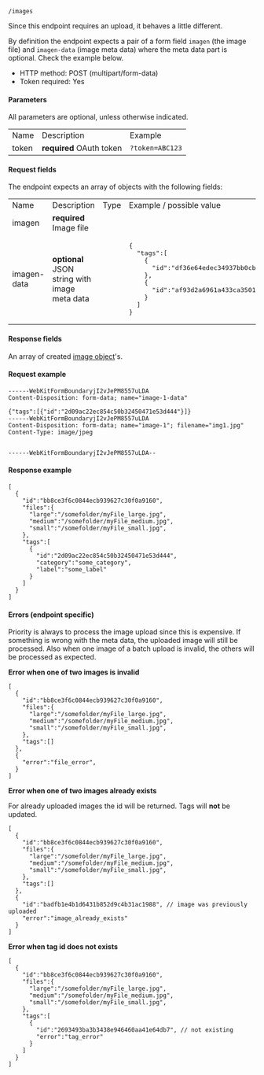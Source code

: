 `/images`

Since this endpoint requires an upload, it behaves a little different. 

By definition the endpoint expects a pair of a form field ```imagen``` (the image file) and ```imagen-data``` (image meta data) where the meta data part is optional. Check the example below.

* HTTP method: POST (multipart/form-data)
* Token required: Yes

#### Parameters
All parameters are optional, unless otherwise indicated.
<table>
  <tr>
    <td>Name</td>
    <td>Description</td>
    <td>Example</td>
  </tr>
  <tr>
    <td>token</td>
    <td><strong>required</strong> OAuth token</td>
    <td><code>?token=ABC123</td>
  </tr>
</table>

#### Request fields
The endpoint expects an array of objects with the following fields:

<table>
  <tr>
    <td>Name</td>
    <td>Description</td>
    <td>Type</td>
    <td>Example / possible value</td>
  </tr>
  <tr>
    <td>imagen</td>
    <td><strong>required</strong> Image file</td>
    <td></td>
    <td></td>
  </tr>
  <tr>
    <td>imagen-data</td>
    <td><strong>optional</strong> JSON string with image meta data</td>
    <td></td>
    <td><pre>{
  "tags":[
    {
      "id":"df36e64edec34937bb0cb4f533dd39e6"
    },
    {
      "id":"af93d2a6961a433ca35010c356a3d076"
    }
  ]
}</pre></td>
  </tr>
</table>


#### Response fields
An array of created <a href="image-object.md">image object</a>'s.

#### Request example

```
------WebKitFormBoundaryjI2vJePM8557uLDA
Content-Disposition: form-data; name="image-1-data"

{"tags":[{"id":"2d09ac22ec854c50b32450471e53d444"}]}
------WebKitFormBoundaryjI2vJePM8557uLDA
Content-Disposition: form-data; name="image-1"; filename="img1.jpg"
Content-Type: image/jpeg


------WebKitFormBoundaryjI2vJePM8557uLDA--
```

#### Response example

```
[
  {
    "id":"bb8ce3f6c0844ecb939627c30f0a9160",
    "files":{
      "large":"/somefolder/myFile_large.jpg",
      "medium":"/somefolder/myFile_medium.jpg",
      "small":"/somefolder/myFile_small.jpg",
    },
    "tags":[
      {
        "id":"2d09ac22ec854c50b32450471e53d444",
        "category":"some_category",
        "label":"some_label"
      }
    ]
  }
]
```

#### Errors (endpoint specific)

Priority is always to process the image upload since this is expensive. If something is wrong with the meta data, the uploaded image will still be processed. Also when one image of a batch upload is invalid, the others will be processed as expected.

**Error when one of two images is invalid**

```
[
  {
    "id":"bb8ce3f6c0844ecb939627c30f0a9160",
    "files":{
      "large":"/somefolder/myFile_large.jpg",
      "medium":"/somefolder/myFile_medium.jpg",
      "small":"/somefolder/myFile_small.jpg",
    },
    "tags":[]
  },
  {
    "error":"file_error",
  }
]
```

**Error when one of two images already exists**

For already uploaded images the id will be returned. Tags will **not** be updated.

```
[
  {
    "id":"bb8ce3f6c0844ecb939627c30f0a9160",
    "files":{
      "large":"/somefolder/myFile_large.jpg",
      "medium":"/somefolder/myFile_medium.jpg",
      "small":"/somefolder/myFile_small.jpg",
    },
    "tags":[]
  },
  {
    "id":"badfb1e4b1d6431b852d9c4b31ac1988", // image was previously uploaded
    "error":"image_already_exists"
  }
]
```

**Error when tag id does not exists**

```
[
  {
    "id":"bb8ce3f6c0844ecb939627c30f0a9160",
    "files":{
      "large":"/somefolder/myFile_large.jpg",
      "medium":"/somefolder/myFile_medium.jpg",
      "small":"/somefolder/myFile_small.jpg",
    },
    "tags":[
      {
        "id":"2693493ba3b3438e946460aa41e64db7", // not existing
        "error":"tag_error"
      }
    ]
  }
]
```